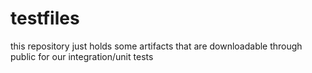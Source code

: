 # testfiles
this repository just holds some artifacts that are downloadable through public for our integration/unit tests
